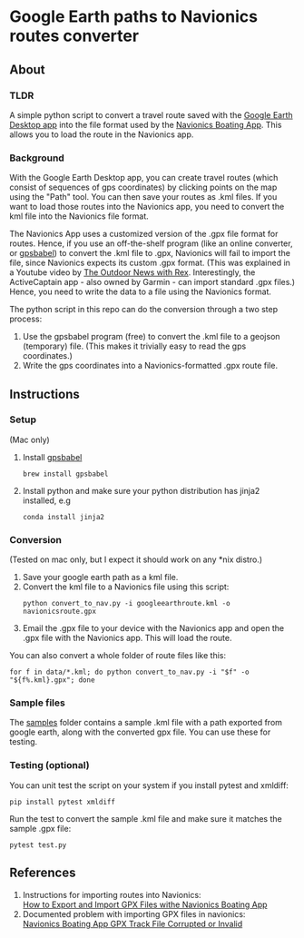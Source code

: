 # Google Earth paths to Navionics routes converter

## About

### TLDR 
A simple python script to convert a travel route saved with the
[Google Earth Desktop app](https://earth.google.com/intl/earth/versions/#download-pro) into the file format used by the 
[Navionics Boating App](https://www.navionics.com/usa/apps/navionics-boating). 
This allows you to load the route in the Navionics app.

### Background

With the Google Earth Desktop app, you can create travel routes (which consist 
of sequences of gps coordinates) by clicking points on the map using the "Path" 
tool. You can then save your routes as .kml files. If you want to load those routes into the Navionics app, you need to 
convert the kml file into the Navionics file format.

The Navionics App uses a customized version of the .gpx file format for routes. 
Hence, if  you use an off-the-shelf program (like an online converter, or 
 [gpsbabel](https://www.gpsbabel.org/)) to convert the .kml file to .gpx, 
 Navionics will fail to import the file, since Navionics expects its custom 
 .gpx format.  (This was explained in a Youtube video by 
[The Outdoor News with Rex](https://www.youtube.com/watch?v=OotuLHvwBCc). 
Interestingly, the ActiveCaptain app - also owned by Garmin - can import 
standard .gpx files.) Hence, you need to write the data to a file using the 
Navionics format.

The python script in this repo can do the conversion through a two step process:
1. Use the gpsbabel program (free) to convert the .kml file to a geojson 
(temporary) file. (This makes it trivially easy to read the gps coordinates.)
1. Write the gps coordinates into a Navionics-formatted .gpx route file.

## Instructions

### Setup
(Mac only)  
1. Install [gpsbabel](https://www.gpsbabel.org/)
    ```shell
    brew install gpsbabel
    ```
2. Install python and make sure your python distribution has jinja2 installed, e.g
    ```shell
    conda install jinja2
    ```

### Conversion
(Tested on mac only, but I expect it should work on any *nix distro.)
1. Save your google earth path as a kml file.
1. Convert the kml file to a Navionics file using this script:
    ```shell
    python convert_to_nav.py -i googleearthroute.kml -o navionicsroute.gpx
    ```
1. Email the .gpx file to your device with the Navionics app and open the .gpx 
file with the Navionics app.  This will load the route.

You can also convert a whole folder of route files like this:
```shell
for f in data/*.kml; do python convert_to_nav.py -i "$f" -o "${f%.kml}.gpx"; done
```

### Sample files
The [samples](samples) folder contains a sample .kml file with a path exported from google earth, along with the converted gpx file. You can use these for testing.

### Testing (optional)
You can unit test the script on your system if you install pytest and xmldiff:
```shell
pip install pytest xmldiff
```

Run the test to convert the sample .kml file and make sure it matches the 
sample .gpx file:
```shell
pytest test.py
```

## References
1. Instructions for importing routes into Navionics:   
[How to Export and Import GPX Files withe Navionics Boating App](https://www.youtube.com/watch?v=FEUY-VJNZ_A)
1. Documented problem with importing GPX files in navionics:  
[Navionics Boating App GPX Track File Corrupted or Invalid](https://www.youtube.com/watch?v=OotuLHvwBCc)